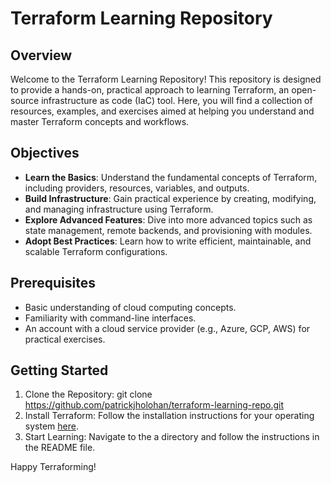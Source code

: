 # Terraform Learning Repository

## Overview
Welcome to the Terraform Learning Repository! This repository is designed to provide a hands-on, practical approach to learning Terraform, an open-source infrastructure as code (IaC) tool. Here, you will find a collection of resources, examples, and exercises aimed at helping you understand and master Terraform concepts and workflows.

## Objectives
- **Learn the Basics**: Understand the fundamental concepts of Terraform, including providers, resources, variables, and outputs.
- **Build Infrastructure**: Gain practical experience by creating, modifying, and managing infrastructure using Terraform.
- **Explore Advanced Features**: Dive into more advanced topics such as state management, remote backends, and provisioning with modules.
- **Adopt Best Practices**: Learn how to write efficient, maintainable, and scalable Terraform configurations.

## Prerequisites
- Basic understanding of cloud computing concepts.
- Familiarity with command-line interfaces.
- An account with a cloud service provider (e.g., Azure, GCP, AWS) for practical exercises.

## Getting Started
1. Clone the Repository: git clone https://github.com/patrickjholohan/terraform-learning-repo.git
2. Install Terraform: Follow the installation instructions for your operating system [here](https://www.terraform.io/downloads.html).
3. Start Learning: Navigate to the a directory and follow the instructions in the README file.

Happy Terraforming!